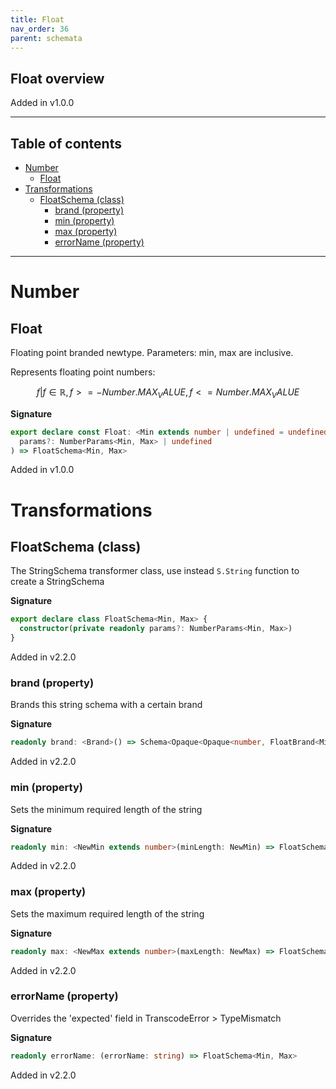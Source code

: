```yaml
---
title: Float
nav_order: 36
parent: schemata
---
```


## Float overview

Added in v1.0.0

---

<h2 class="text-delta">Table of contents</h2>

- [Number](#number)
  - [Float](#float)
- [Transformations](#transformations)
  - [FloatSchema (class)](#floatschema-class)
    - [brand (property)](#brand-property)
    - [min (property)](#min-property)
    - [max (property)](#max-property)
    - [errorName (property)](#errorname-property)

---

# Number

## Float

Floating point branded newtype. Parameters: min, max are inclusive.

Represents floating point numbers:

```math
 { f | f ∈ ℝ, f >= -Number.MAX_VALUE, f <= Number.MAX_VALUE }
```

**Signature**

```ts
export declare const Float: <Min extends number | undefined = undefined, Max extends number | undefined = undefined>(
  params?: NumberParams<Min, Max> | undefined
) => FloatSchema<Min, Max>
```

Added in v1.0.0

# Transformations

## FloatSchema (class)

The StringSchema transformer class, use instead `S.String` function to create a StringSchema

**Signature**

```ts
export declare class FloatSchema<Min, Max> {
  constructor(private readonly params?: NumberParams<Min, Max>)
}
```

Added in v2.2.0

### brand (property)

Brands this string schema with a certain brand

**Signature**

```ts
readonly brand: <Brand>() => Schema<Opaque<Opaque<number, FloatBrand<Min extends undefined ? -1.7976931348623157e+308 : Min, Max extends undefined ? 1.7976931348623157e+308 : Max>>, Brand>, Opaque<Opaque<number, FloatBrand<Min extends undefined ? -1.7976931348623157e+308 : Min, Max extends undefined ? 1.7976931348623157e+308 : Max>>, Brand>>
```

Added in v2.2.0

### min (property)

Sets the minimum required length of the string

**Signature**

```ts
readonly min: <NewMin extends number>(minLength: NewMin) => FloatSchema<NewMin, Max>
```

Added in v2.2.0

### max (property)

Sets the maximum required length of the string

**Signature**

```ts
readonly max: <NewMax extends number>(maxLength: NewMax) => FloatSchema<Min, NewMax>
```

Added in v2.2.0

### errorName (property)

Overrides the 'expected' field in TranscodeError > TypeMismatch

**Signature**

```ts
readonly errorName: (errorName: string) => FloatSchema<Min, Max>
```

Added in v2.2.0
